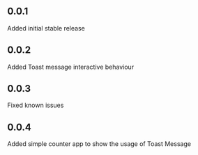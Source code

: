## 0.0.1
 
Added initial stable release

## 0.0.2

Added Toast message interactive behaviour

## 0.0.3

Fixed known issues

## 0.0.4

Added simple counter app to show the usage of Toast Message